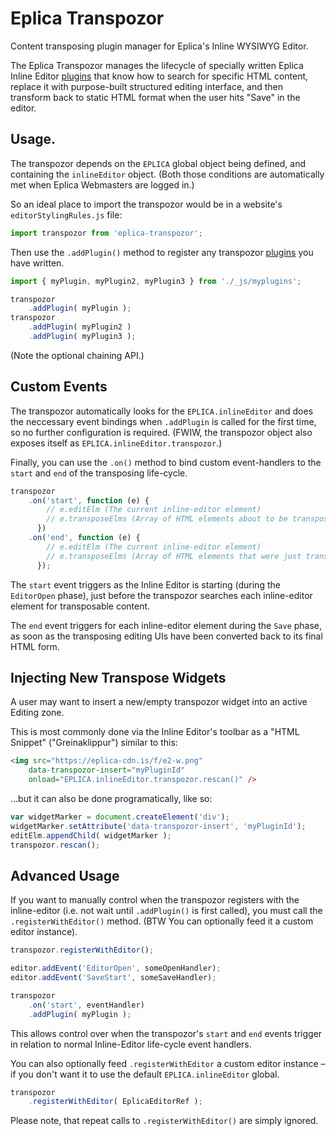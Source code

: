 # Eplica Transpozor

Content transposing plugin manager for Eplica's Inline WYSIWYG Editor.

The Eplica Transpozor manages the lifecycle of specially written Eplica Inline Editor [plugins][] that know how to search for specific HTML content, replace it with purpose-built structured editing interface, and then transform back to static HTML format when the user hits "Save" in the editor.



## Usage.

The transpozor depends on the `EPLICA` global object being defined, and containing the `inlineEditor` object.  (Both those conditions are automatically met when Eplica Webmasters are logged in.)

So an ideal place to import the transpozor would be in a website's `editorStylingRules.js` file:

```js
import transpozor from 'eplica-transpozor';
```

Then use the `.addPlugin()` method to register any transpozor [plugins][] you have written.

```js
import { myPlugin, myPlugin2, myPlugin3 } from './_js/myplugins';

transpozor
    .addPlugin( myPlugin );
transpozor
    .addPlugin( myPlugin2 )
    .addPlugin( myPlugin3 );
```

(Note the optional chaining API.)



## Custom Events

The transpozor automatically looks for the `EPLICA.inlineEditor` and does the neccessary event bindings when `.addPlugin` is called for the first time, so no further configuration is required. (FWIW, the transpozor object also exposes itself as `EPLICA.inlineEditor.transpozor`.)

Finally, you can use the `.on()` method to bind custom event-handlers to the `start` and `end` of the transposing life-cycle.

```js
transpozor
    .on('start', function (e) {
        // e.editElm (The current inline-editor element)
        // e.transposeElms (Array of HTML elements about to be transposed)
      })
    .on('end', function (e) {
        // e.editElm (The current inline-editor element)
        // e.transposeElms (Array of HTML elements that were just transposed)
      });
```

The `start` event triggers as the Inline Editor is starting (during the `EditorOpen` phase), just before the transpozor searches each inline-editor element for transposable content.

The `end` event triggers for each inline-editor element during the `Save` phase, as soon as the transposing editing UIs have been converted back to its final HTML form.



## Injecting New Transpose Widgets

A user may want to insert a new/empty transpozor widget into an active Editing zone.

This is most commonly done via the Inline Editor's toolbar as a "HTML Snippet" ("Greinaklippur") similar to this:

```html
<img src="https://eplica-cdn.is/f/e2-w.png"
    data-transpozor-insert="myPluginId"
    onload="EPLICA.inlineEditor.transpozor.rescan()" />
```

...but it can also be done programatically, like so:

```js
var widgetMarker = document.createElement('div');
widgetMarker.setAttribute('data-transpozor-insert', 'myPluginId');
editElm.appendChild( widgetMarker );
transpozor.rescan();
```



## Advanced Usage

If you want to manually control when the transpozor registers with the inline-editor (i.e. not wait until `.addPlugin()` is first called), you must call the `.registerWithEditor()` method. (BTW You can optionally feed it a custom editor instance).

```js
transpozor.registerWithEditor();

editor.addEvent('EditorOpen', someOpenHandler);
editor.addEvent('SaveStart', someSaveHandler);

transpozor
    .on('start', eventHandler)
    .addPlugin( myPlugin );
```

This allows control over when the transpozor's  `start` and `end` events trigger in relation to normal Inline-Editor life-cycle event handlers.

You can also optionally feed `.registerWithEditor` a custom editor instance – if you don't want it to use the default `EPLICA.inlineEditor` global.

```js
transpozor
    .registerWithEditor( EplicaEditorRef );
```

Please note, that repeat calls to `.registerWithEditor()` are simply ignored.


[plugins]: Plugin_Interface.md


